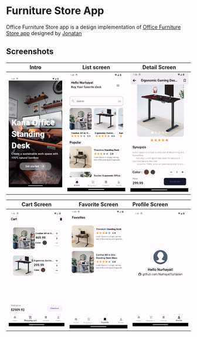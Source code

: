 # Furniture Store App
Office Furniture Store app is a design implementation
of [Office Furniture Store app](https://dribbble.com/shots/16394699-E-commerce-design-concept)
designed by [Jonatan](https://dribbble.com/Jhonatan_artist23)

## Screenshots
Intro                      |   List screen             |   Detail Screen            
:-------------------------:|:-------------------------:|:-------------------------:
![](https://github.com/NurhayatYurtaslan/furniture_store_app/blob/main/furniture_store_app_bloc/screenshots/1.png?raw=true) |![](https://github.com/NurhayatYurtaslan/furniture_store_app/blob/main/furniture_store_app_bloc/screenshots/2.png?raw=true) | ![](https://github.com/NurhayatYurtaslan/furniture_store_app/blob/main/furniture_store_app_bloc/screenshots/5.png?raw=true) |![]

Cart Screen                |  Favorite Screen            |  Profile Screen
:-------------------------:  |:-------------------------:|:-----------------------
![](https://github.com/NurhayatYurtaslan/furniture_store_app/blob/main/furniture_store_app_bloc/screenshots/7.png?raw=true) |![](https://github.com/NurhayatYurtaslan/furniture_store_app/blob/main/furniture_store_app_bloc/screenshots/8.png?raw=true) |![](https://github.com/NurhayatYurtaslan/furniture_store_app/blob/main/furniture_store_app_bloc/screenshots/4.png?raw=true) 


